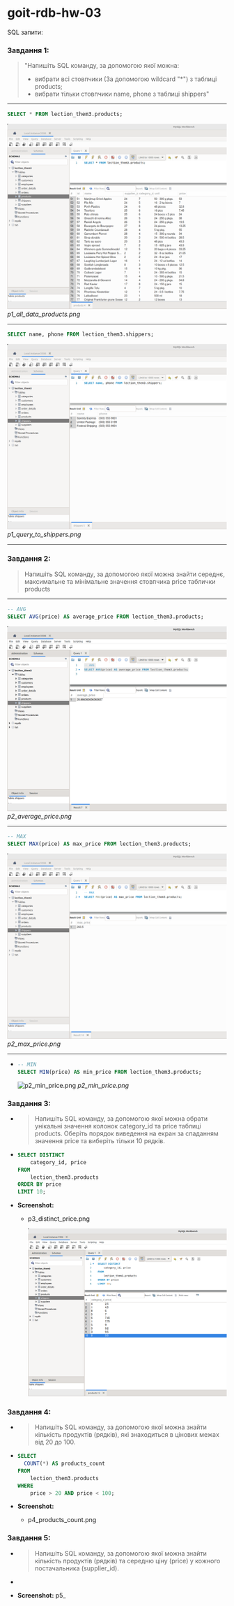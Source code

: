 # goit-rdb-hw-03

SQL запити:

### Завдання 1:

> "Напишіть SQL команду, за допомогою якої можна:
>
> - вибрати всі стовпчики (За допомогою wildcard "\*") з таблиці products;
> - вибрати тільки стовпчики name, phone з таблиці shippers"

---

```sql
SELECT * FROM lection_them3.products;
```

![p1_all_data_products.png](./p1_all_data_products.png)
_p1_all_data_products.png_

---

```sql
SELECT name, phone FROM lection_them3.shippers;
```

![p1_query_to_shippers.png](./p1_query_to_shippers.png)
_p1_query_to_shippers.png_

---

### Завдання 2:

> Напишіть SQL команду, за допомогою якої можна знайти середнє, максимальне та мінімальне значення стовпчика price таблички products

---

```sql
-- AVG
SELECT AVG(price) AS average_price FROM lection_them3.products;
```

![p2_average_price.png](./p2_average_price.png)
_p2_average_price.png_

---

```sql
-- MAX
SELECT MAX(price) AS max_price FROM lection_them3.products;
```

![p2_max_price.png](./p2_max_price.png)
_p2_max_price.png_

---

- ```sql
  -- MIN
  SELECT MIN(price) AS min_price FROM lection_them3.products;
  ```
  ![p2_min_price.png](./p2_min_price.png)
  _p2_min_price.png_

### Завдання 3:

- > Напишіть SQL команду, за допомогою якої можна обрати унікальні значення колонок category_id та price таблиці products. Оберіть порядок виведення на екран за спаданням значення price та виберіть тільки 10 рядків.

- ```sql
  SELECT DISTINCT
      category_id, price
  FROM
      lection_them3.products
  ORDER BY price
  LIMIT 10;
  ```

- **Screenshot:**

  - p3_distinct_price.png

    ![p3_distinct_price.png](./p3_distinct_price.png)

### Завдання 4:

- > Напишіть SQL команду, за допомогою якої можна знайти кількість продуктів (рядків), які знаходиться в цінових межах від 20 до 100.

- ```sql
  SELECT
    COUNT(*) AS products_count
  FROM
      lection_them3.products
  WHERE
      price > 20 AND price < 100;
  ```

- **Screenshot:**
  - p4_products_count.png

### Завдання 5:

- > Напишіть SQL команду, за допомогою якої можна знайти кількість продуктів (рядків) та середню ціну (price) у кожного постачальника (supplier_id).

- ```sql

  ```

- **Screenshot:** p5\_
